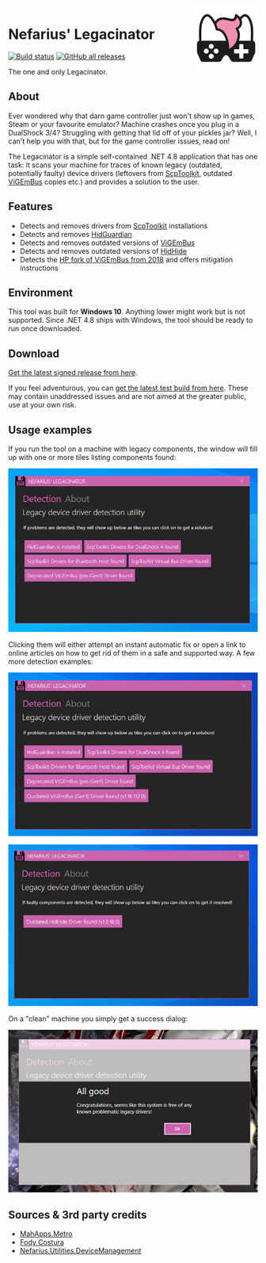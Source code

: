 <img src="assets/NSS-128x128.png" align="right" />

# Nefarius' Legacinator

[![Build status](https://ci.appveyor.com/api/projects/status/03i0d6l2vgonx438?svg=true)](https://ci.appveyor.com/project/nefarius/legacinator) [![GitHub all releases](https://img.shields.io/github/downloads/Nefarius/Legacinator/total)](../../releases/latest)

The one and only Legacinator.

## About

Ever wondered why that darn game controller just won't show up in games, Steam or your favourite emulator? Machine crashes once you plug in a DualShock 3/4? Struggling with getting that lid off of your pickles jar? Well, I can't help you with that, but for the game controller issues, read on!

The Legacinator is a simple self-contained .NET 4.8 application that has one task: it scans your machine for traces of known legacy (outdated, potentially faulty) device drivers (leftovers from [ScpToolkit](https://github.com/nefarius/ScpToolkit), outdated [ViGEmBus](https://github.com/ViGEm/ViGEmBus) copies etc.) and provides a solution to the user.

## Features

- Detects and removes drivers from [ScpToolkit](https://github.com/nefarius/ScpToolkit) installations
- Detects and removes [HidGuardian](https://github.com/ViGEm/HidGuardian)
- Detects and removes outdated versions of [ViGEmBus](https://github.com/ViGEm/ViGEmBus)
- Detects and removes outdated versions of [HidHide](https://github.com/ViGEm/HidHide)
- Detects the [HP fork of ViGEmBus from 2018](https://github.com/ViGEm/ViGEmBus/issues/99) and offers mitigation instructions

## Environment

This tool was built for **Windows 10**. Anything lower might work but is not supported. Since .NET 4.8 ships with Windows, the tool should be ready to run once downloaded.

## Download

[Get the latest signed release from here](../../releases/latest).

If you feel adventurous, you can [get the latest test build from here](https://buildbot.vigem.org/builds/Legacinator/master/). These may contain unaddressed issues and are not aimed at the greater public, use at your own risk.

## Usage examples

If you run the tool on a machine with legacy components, the window will fill up with one or more tiles listing components found:

![vmware_YnimgAtbM5.png](assets/vmware_YnimgAtbM5.png)

Clicking them will either attempt an instant automatic fix or open a link to online articles on how to get rid of them in a safe and supported way. A few more detection examples:

![vmware_arnOT51Aon.png](assets/vmware_arnOT51Aon.png)

![vmware_mSCDY29F9z.png](assets/vmware_mSCDY29F9z.png)

On a "clean" machine you simply get a success dialog:

![explorer_IQFdg4ziCh.png](assets/explorer_IQFdg4ziCh.png)

## Sources & 3rd party credits

- [MahApps.Metro](https://github.com/MahApps/MahApps.Metro)
- [Fody Costura](https://github.com/Fody/Costura)
- [Nefarius.Utilities.DeviceManagement](https://github.com/nefarius/Nefarius.Utilities.DeviceManagement)
